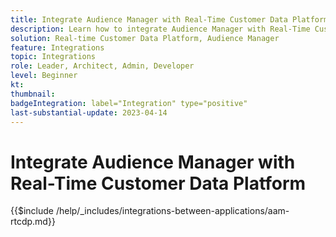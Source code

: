 ```yaml
---
title: Integrate Audience Manager with Real-Time Customer Data Platform
description: Learn how to integrate Audience Manager with Real-Time Customer Data Platform. 
solution: Real-time Customer Data Platform, Audience Manager
feature: Integrations
topic: Integrations
role: Leader, Architect, Admin, Developer
level: Beginner
kt:
thumbnail:
badgeIntegration: label="Integration" type="positive"
last-substantial-update: 2023-04-14
---
```


# Integrate Audience Manager with Real-Time Customer Data Platform

{{$include /help/_includes/integrations-between-applications/aam-rtcdp.md}}

